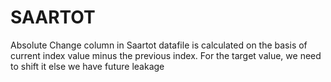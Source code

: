 # SAARTOT

Absolute Change column in Saartot datafile is calculated on the basis of current index value minus the previous index. For the target value, we need to shift it else we have future leakage

